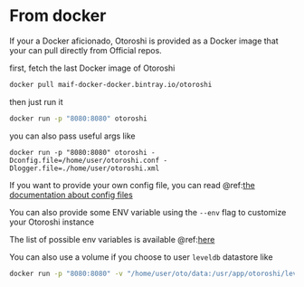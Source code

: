 # From docker

If your a Docker aficionado, Otoroshi is provided as a Docker image that your can pull directly from Official repos.

first, fetch the last Docker image of Otoroshi

```sh
docker pull maif-docker-docker.bintray.io/otoroshi
```

then just run it

```sh
docker run -p "8080:8080" otoroshi
```

you can also pass useful args like 

```
docker run -p "8080:8080" otoroshi -Dconfig.file=/home/user/otoroshi.conf -Dlogger.file=./home/user/otoroshi.xml
```

If you want to provide your own config file, you can read @ref:[the documentation about config files](../firstrun/configfile.md)

You can also provide some ENV variable using the `--env` flag to customize your Otoroshi instance

The list of possible env variables is available @ref:[here](../firstrun/env.md)

You can also use a volume if you choose to user `leveldb` datastore like 

```sh
docker run -p "8080:8080" -v "/home/user/oto/data:/usr/app/otoroshi/leveldb" otoroshi -Dapp.storage=leveldb
```

